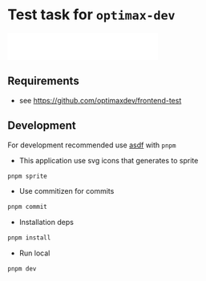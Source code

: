 # Test task for `optimax-dev`

<div style="width: 300px; height: 55px; margin-bottom: 1rem;">
  <img style=" object-fit: cover; inline-size: 100%; block-size: 100%" src="./public/logo.svg" />
</div>

## Requirements

- see <https://github.com/optimaxdev/frontend-test>

## Development

For development recommended use [asdf](https://asdf-vm.com/) with `pnpm`

- This application use svg icons that generates to sprite

```sh
pnpm sprite
```

- Use commitizen for commits

```sh
pnpm commit
```

- Installation deps

```sh
pnpm install
```

- Run local

```sh
pnpm dev
```